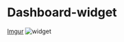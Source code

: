 # Dashboard-widget
[Imgur](http://i.imgur.com/NNSD3gG.png)
<img src="http://i.imgur.com/NNSD3gG.png" alt="widget">
